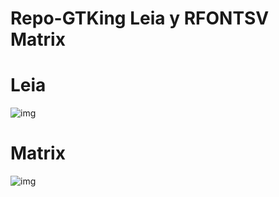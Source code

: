 # Repo-GTKing Leia y RFONTSV Matrix
# Leia
![img](https://i.imgur.com/0oZFQlm.png)
# Matrix
![img](https://i.imgur.com/ZyXs5H4.jpg)
